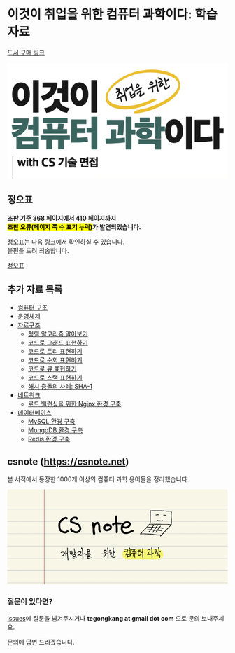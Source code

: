 # 이것이 취업을 위한 컴퓨터 과학이다: 학습 자료

[도서 구매 링크](https://m.yes24.com/Goods/Detail/130179291)

![cover](./etc/cover.png)

## 정오표

**초판 기준 368 페이지에서 410 페이지까지  
<mark>조판 오류(페이지 쪽 수 표기 누락)</mark>가 발견되었습니다.**

정오표는 다음 링크에서 확인하실 수 있습니다.  
불편을 드려 죄송합니다.

[정오표](./etc/corrections.pdf)

## 추가 자료 목록

- [컴퓨터 구조](./arch/)
- [운영체제](./os/)
- [자료구조](./ds/)
  - [정렬 알고리즘 알아보기](./ds/sorting/)
  - [코드로 그래프 표현하기](./ds/graph/)
  - [코드로 트리 표현하기](./ds/tree/)
  - [코드로 순회 표현하기](./ds/traversal/)
  - [코드로 큐 표현하기](./ds/queue/)
  - [코드로 스택 표현하기](./ds/stack/)
  - [해시 충돌의 사례: SHA-1](./ds/hash/)
- [네트워크](./net/)
  - [로드 밸런싱을 위한 Nginx 환경 구축](./net/nginx/)
- [데이터베이스](./db/)
  - [MySQL 환경 구축](./db/mysql/)
  - [MongoDB 환경 구축](./db/mongodb/)
  - [Redis 환경 구축](./db/redis/)

## csnote (https://csnote.net)

본 서적에서 등장한 1000개 이상의 컴퓨터 과학 용어들을 정리했습니다.

![csnote logo](./etc/logo-ko.png)

### 질문이 있다면?

[issues](https://github.com/kangtegong/cs/issues)에 질문을 남겨주시거나 **tegongkang at gmail dot com** 으로 문의 보내주세요. 

문의에 답변 드리겠습니다.
